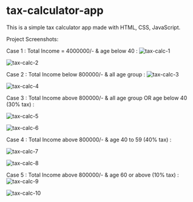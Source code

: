 # tax-calculator-app
This is a simple tax calculator app made with HTML, CSS, JavaScript.

Project Screenshots: 

Case 1 : Total Income = 4000000/- & age below 40 :
![tax-calc-1](https://github.com/sherdilll/tax-calculator-app/assets/104316863/bb177515-2c8f-46ed-8b45-1f63c1706ba7)

![tax-calc-2](https://github.com/sherdilll/tax-calculator-app/assets/104316863/52af77be-c539-4667-8f74-fd25aa27584b)

Case 2 : Total Income below 800000/- & all age group :
![tax-calc-3](https://github.com/sherdilll/tax-calculator-app/assets/104316863/b92506f3-1b98-4bc3-bb9c-361670af21d2)


![tax-calc-4](https://github.com/sherdilll/tax-calculator-app/assets/104316863/c026ac0f-5f6d-4f28-9dd8-69a0aae2ef41)

Case 3 : Total Income above 800000/- & all age group OR age below 40 (30% tax) :

![tax-calc-5](https://github.com/sherdilll/tax-calculator-app/assets/104316863/1dfee398-1d67-4c54-b6c1-1f240af5da9e)


![tax-calc-6](https://github.com/sherdilll/tax-calculator-app/assets/104316863/7df4fb0a-2ec6-4d82-8393-da8cd229cc63)

Case 4 : Total Income above 800000/- & age 40 to 59 (40% tax) :

![tax-calc-7](https://github.com/sherdilll/tax-calculator-app/assets/104316863/e60aa953-c51e-42cd-acab-6e508f4bf196)

![tax-calc-8](https://github.com/sherdilll/tax-calculator-app/assets/104316863/97714851-f018-48b4-879e-76816d1487a7)

Case 5 : Total Income above 800000/- & age 60 or above (10% tax) :
![tax-calc-9](https://github.com/sherdilll/tax-calculator-app/assets/104316863/12a51f35-9180-461d-9dcb-4ecfcbeb33ac)



![tax-calc-10](https://github.com/sherdilll/tax-calculator-app/assets/104316863/c6aad6bd-511d-4a77-8946-9896933b48f0)

